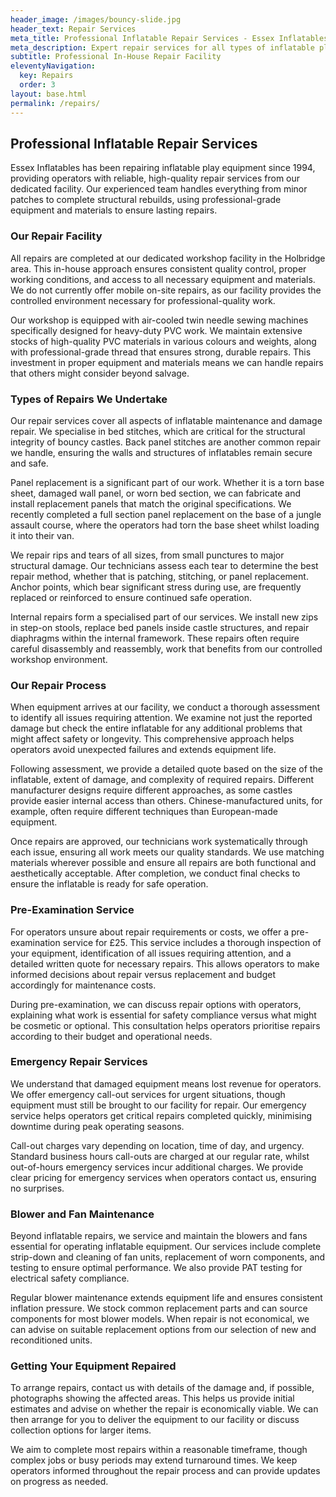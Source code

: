 ```yaml
---
header_image: /images/bouncy-slide.jpg
header_text: Repair Services
meta_title: Professional Inflatable Repair Services - Essex Inflatables
meta_description: Expert repair services for all types of inflatable play equipment. In-house repairs using professional equipment and quality materials. Serving Essex and Southeast England since 1994.
subtitle: Professional In-House Repair Facility
eleventyNavigation:
  key: Repairs
  order: 3
layout: base.html
permalink: /repairs/
---
```


## Professional Inflatable Repair Services

Essex Inflatables has been repairing inflatable play equipment since 1994, providing operators with reliable, high-quality repair services from our dedicated facility. Our experienced team handles everything from minor patches to complete structural rebuilds, using professional-grade equipment and materials to ensure lasting repairs.

### Our Repair Facility

All repairs are completed at our dedicated workshop facility in the Holbridge area. This in-house approach ensures consistent quality control, proper working conditions, and access to all necessary equipment and materials. We do not currently offer mobile on-site repairs, as our facility provides the controlled environment necessary for professional-quality work.

Our workshop is equipped with air-cooled twin needle sewing machines specifically designed for heavy-duty PVC work. We maintain extensive stocks of high-quality PVC materials in various colours and weights, along with professional-grade thread that ensures strong, durable repairs. This investment in proper equipment and materials means we can handle repairs that others might consider beyond salvage.

### Types of Repairs We Undertake

Our repair services cover all aspects of inflatable maintenance and damage repair. We specialise in bed stitches, which are critical for the structural integrity of bouncy castles. Back panel stitches are another common repair we handle, ensuring the walls and structures of inflatables remain secure and safe.

Panel replacement is a significant part of our work. Whether it is a torn base sheet, damaged wall panel, or worn bed section, we can fabricate and install replacement panels that match the original specifications. We recently completed a full section panel replacement on the base of a jungle assault course, where the operators had torn the base sheet whilst loading it into their van.

We repair rips and tears of all sizes, from small punctures to major structural damage. Our technicians assess each tear to determine the best repair method, whether that is patching, stitching, or panel replacement. Anchor points, which bear significant stress during use, are frequently replaced or reinforced to ensure continued safe operation.

Internal repairs form a specialised part of our services. We install new zips in step-on stools, replace bed panels inside castle structures, and repair diaphragms within the internal framework. These repairs often require careful disassembly and reassembly, work that benefits from our controlled workshop environment.

### Our Repair Process

When equipment arrives at our facility, we conduct a thorough assessment to identify all issues requiring attention. We examine not just the reported damage but check the entire inflatable for any additional problems that might affect safety or longevity. This comprehensive approach helps operators avoid unexpected failures and extends equipment life.

Following assessment, we provide a detailed quote based on the size of the inflatable, extent of damage, and complexity of required repairs. Different manufacturer designs require different approaches, as some castles provide easier internal access than others. Chinese-manufactured units, for example, often require different techniques than European-made equipment.

Once repairs are approved, our technicians work systematically through each issue, ensuring all work meets our quality standards. We use matching materials wherever possible and ensure all repairs are both functional and aesthetically acceptable. After completion, we conduct final checks to ensure the inflatable is ready for safe operation.

### Pre-Examination Service

For operators unsure about repair requirements or costs, we offer a pre-examination service for £25. This service includes a thorough inspection of your equipment, identification of all issues requiring attention, and a detailed written quote for necessary repairs. This allows operators to make informed decisions about repair versus replacement and budget accordingly for maintenance costs.

During pre-examination, we can discuss repair options with operators, explaining what work is essential for safety compliance versus what might be cosmetic or optional. This consultation helps operators prioritise repairs according to their budget and operational needs.

### Emergency Repair Services

We understand that damaged equipment means lost revenue for operators. We offer emergency call-out services for urgent situations, though equipment must still be brought to our facility for repair. Our emergency service helps operators get critical repairs completed quickly, minimising downtime during peak operating seasons.

Call-out charges vary depending on location, time of day, and urgency. Standard business hours call-outs are charged at our regular rate, whilst out-of-hours emergency services incur additional charges. We provide clear pricing for emergency services when operators contact us, ensuring no surprises.

### Blower and Fan Maintenance

Beyond inflatable repairs, we service and maintain the blowers and fans essential for operating inflatable equipment. Our services include complete strip-down and cleaning of fan units, replacement of worn components, and testing to ensure optimal performance. We also provide PAT testing for electrical safety compliance.

Regular blower maintenance extends equipment life and ensures consistent inflation pressure. We stock common replacement parts and can source components for most blower models. When repair is not economical, we can advise on suitable replacement options from our selection of new and reconditioned units.

### Getting Your Equipment Repaired

To arrange repairs, contact us with details of the damage and, if possible, photographs showing the affected areas. This helps us provide initial estimates and advise on whether the repair is economically viable. We can then arrange for you to deliver the equipment to our facility or discuss collection options for larger items.

We aim to complete most repairs within a reasonable timeframe, though complex jobs or busy periods may extend turnaround times. We keep operators informed throughout the repair process and can provide updates on progress as needed.